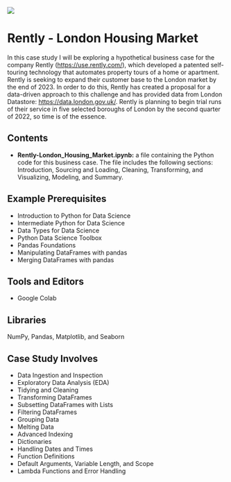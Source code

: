 ![](https://github.com/martell-n-tardy/London-Housing-Case-Study/blob/master/RentlyLogo.png)

# Rently - London Housing Market
In this case study I will be exploring a hypothetical business case for the company Rently (https://use.rently.com/), which developed a patented self-touring technology that automates property tours of a home or apartment. Rently is seeking to expand their customer base to the London market by the end of 2023. In order to do this, Rently has created a proposal for a data-driven approach to this challenge and has provided data from London Datastore: https://data.london.gov.uk/. Rently is planning to begin trial runs of their service in five selected boroughs of London by the second quarter of 2022, so time is of the essence.

## Contents
* **Rently-London_Housing_Market.ipynb:** a file containing the Python code for this business case. The file includes the following sections: Introduction, Sourcing and Loading, Cleaning, Transforming, and Visualizing, Modeling, and Summary.

## Example Prerequisites 
* Introduction to Python for Data Science
* Intermediate Python for Data Science
* Data Types for Data Science
* Python Data Science Toolbox
* Pandas Foundations
* Manipulating DataFrames with pandas
* Merging DataFrames with pandas

## Tools and Editors
* Google Colab

## Libraries
NumPy, Pandas, Matplotlib, and Seaborn

## Case Study Involves
* Data Ingestion and Inspection 
* Exploratory Data Analysis (EDA) 
* Tidying and Cleaning 
* Transforming DataFrames 
* Subsetting DataFrames with Lists 
* Filtering DataFrames 
* Grouping Data 
* Melting Data 
* Advanced Indexing 
* Dictionaries 
* Handling Dates and Times 
* Function Definitions 
* Default Arguments, Variable Length, and Scope 
* Lambda Functions and Error Handling
